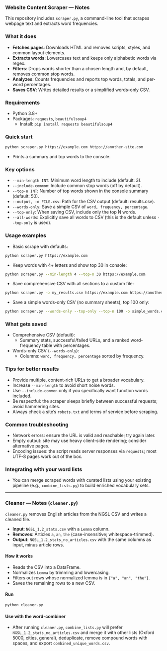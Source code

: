 ### Website Content Scraper — Notes

This repository includes `scraper.py`, a command-line tool that scrapes webpage text and extracts word frequencies.

### What it does
- **Fetches pages**: Downloads HTML and removes scripts, styles, and common layout elements.
- **Extracts words**: Lowercases text and keeps only alphabetic words via regex.
- **Filters**: Drops words shorter than a chosen length and, by default, removes common stop words.
- **Analyzes**: Counts frequencies and reports top words, totals, and per-word percentages.
- **Saves CSV**: Writes detailed results or a simplified words-only CSV.

### Requirements
- Python 3.8+
- Packages: `requests`, `beautifulsoup4`
  - Install: `pip install requests beautifulsoup4`

### Quick start
```bash
python scraper.py https://example.com https://another-site.com
```
- Prints a summary and top words to the console.

### Key options
- `--min-length INT`: Minimum word length to include (default: 3).
- `--include-common`: Include common stop words (off by default).
- `--top-n INT`: Number of top words shown in the console summary (default: 50).
- `--output, -o FILE.csv`: Path for the CSV output (default: results.csv).
- `--words-only`: Save a simple CSV of `word, frequency, percentage`.
- `--top-only`: When saving CSV, include only the top N words.
- `--all-words`: Explicitly save all words to CSV (this is the default unless `--top-only` is used).

### Usage examples
- Basic scrape with defaults:
```bash
python scraper.py https://example.com
```

- Keep words with 4+ letters and show top 30 in console:
```bash
python scraper.py --min-length 4 --top-n 30 https://example.com
```

- Save comprehensive CSV with all sections to a custom file:
```bash
python scraper.py -o my_results.csv https://example.com https://another.com
```

- Save a simple words-only CSV (no summary sheets), top 100 only:
```bash
python scraper.py --words-only --top-only --top-n 100 -o simple_words.csv https://example.com
```

### What gets saved
- Comprehensive CSV (default):
  - Summary stats, successful/failed URLs, and a ranked word-frequency table with percentages.
- Words-only CSV (`--words-only`):
  - Columns: `word, frequency, percentage` sorted by frequency.

### Tips for better results
- Provide multiple, content-rich URLs to get a broader vocabulary.
- Increase `--min-length` to avoid short noise words.
- Use `--include-common` only if you specifically want function words included.
- Be respectful: the scraper sleeps briefly between successful requests; avoid hammering sites.
- Always check a site’s `robots.txt` and terms of service before scraping.

### Common troubleshooting
- Network errors: ensure the URL is valid and reachable; try again later.
- Empty output: site may use heavy client-side rendering; consider alternative pages.
- Encoding issues: the script reads server responses via `requests`; most UTF-8 pages work out of the box.

### Integrating with your word lists
- You can merge scraped words with curated lists using your existing pipeline (e.g., `combine_lists.py`) to build enriched vocabulary sets.

---

### Cleaner — Notes (`cleaner.py`)

`cleaner.py` removes English articles from the NGSL CSV and writes a cleaned file.

- **Input**: `NGSL_1.2_stats.csv` with a `Lemma` column.
- **Removes**: Articles `a`, `an`, `the` (case-insensitive; whitespace-trimmed).
- **Output**: `NGSL_1.2_stats_no_articles.csv` with the same columns as input, minus article rows.

#### How it works
- Reads the CSV into a DataFrame.
- Normalizes `Lemma` by trimming and lowercasing.
- Filters out rows whose normalized lemma is in `{"a", "an", "the"}`.
- Saves the remaining rows to a new CSV.

#### Run
```bash
python cleaner.py
```

#### Use with the word-combiner
- After running `cleaner.py`, `combine_lists.py` will prefer `NGSL_1.2_stats_no_articles.csv` and merge it with other lists (Oxford 5000, cities, general), deduplicate, remove compound words with spaces, and export `combined_unique_words.csv`.
